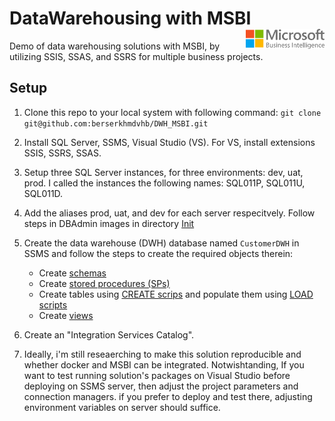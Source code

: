 # DataWarehousing with MSBI <img src="logo.png" align="right" style="width: 25%;"/>
Demo of data warehousing solutions with MSBI, by utilizing SSIS, SSAS, and SSRS for multiple business projects.

## Setup
1. Clone this repo to your local system with following command:
  `git clone git@github.com:berserkhmdvhb/DWH_MSBI.git`

3. Install SQL Server, SSMS, Visual Studio (VS). For VS, install extensions SSIS, SSRS, SSAS.
4. Setup three SQL Server instances, for three environments: dev, uat, prod. I called the instances the following names:
SQL011P, SQL011U, SQL011D.
5. Add the aliases prod, uat, and dev for each server respecitvely. Follow steps in DBAdmin images in directory [Init](https://github.com/berserkhmdvhb/DWH_MSBI/tree/main/Projects/CustomerData/source/Scripts/DB/Init)

6. Create the data warehouse (DWH) database named `CustomerDWH` in SSMS and follow the steps to create the required objects therein:
   - Create [schemas](https://github.com/berserkhmdvhb/DWH_MSBI/blob/main/Projects/CustomerData/source/Scripts/DB/Init/SchemasCreation.sql)
   - Create [stored procedures (SPs)](https://github.com/berserkhmdvhb/DWH_MSBI/tree/main/Projects/CustomerData/source/Scripts/DB/SP) 
   - Create tables using [CREATE scrips](https://github.com/berserkhmdvhb/DWH_MSBI/tree/main/Projects/CustomerData/source/Scripts/DB/Tables/CREATE) and populate them using [LOAD scripts](https://github.com/berserkhmdvhb/DWH_MSBI/tree/main/Projects/CustomerData/source/Scripts/DB/Tables/LOAD)
   - Create [views](https://github.com/berserkhmdvhb/DWH_MSBI/tree/main/Projects/CustomerData/source/Scripts/DB/Views)
  
7. Create an "Integration Services Catalog".

8. Ideally, i'm still reseaerching to make this solution reproducible and whether docker and MSBI can be integrated. Notwishtanding, If you want to test running solution's packages on Visual Studio before deploying on SSMS server, then adjust the project parameters and connection managers. if you prefer to deploy and test there, adjusting environment variables on server should suffice.
